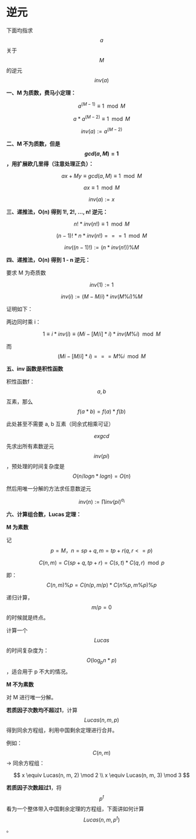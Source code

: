 # 逆元

下面均指求 $$a$$ 关于 $$M$$ 的逆元 $$inv(a)$$

**一、M 为质数，费马小定理：**

$$a^{(M-1)} \equiv 1 \mod M$$

$$a * a^{(M-2)} \equiv 1 \mod M$$

$$inv(a) := a^{(M-2)}$$

**二、M 不为质数，但是 **$$gcd(a, M) = 1$$**，用扩展欧几里得（注意处理正负）：**

$$ax + My \equiv gcd(a, M)\equiv 1 \mod M$$

$$ax \equiv 1 \mod M$$

$$inv(a) := x$$

**三、递推法，O\(n\) 得到 1!, 2!, …, n! 逆元：**

$$n! * inv(n!) \equiv 1 \mod M$$

$$(n-1)! * n * inv(n!) === 1 \mod M$$

$$inv((n-1)!) := (n * inv(n!)) \% M$$

**四、递推法，O\(n\) 得到 1 - n 逆元：**

要求 M 为奇质数

$$inv(1) := 1$$

$$inv(i) := (M - M / i) * inv(M \% i) \% M$$

证明如下：

两边同时乘 i：

$$1 \equiv i * inv(i) \equiv (Mi - [M / i] * i) * inv(M \% i) \mod M$$

而$$ (Mi - [M / i] * i) === M \% i \mod M$$

**五、inv 函数是积性函数**

积性函数f：$$a, b$$ 互素，那么  $$f(a * b) = f(a) * f(b)$$

此处甚至不需要 a, b 互素（同余式相乘可证）

$$exgcd$$ 先求出所有素数逆元 $$inv(pi)$$，预处理的时间复杂度是 $$O(n / logn * logn) = O(n)$$

然后用唯一分解的方法求任意数逆元

$$inv(n) := \prod{inv(pi)^{a_i}}$$

**六、计算组合数，Lucas 定理：**

**M 为素数**

记 $$p = M，n=sp + q , m=tp + r (q, r <= p)$$

$$C(n, m) = C(sp + q, tp + r) = C(s, t) * C(q, r) \mod p$$

即：$$C(n,m) \% p = C(n/p, m/p) * C(n\%p, m\%p) \% p$$

递归计算，$$m/p = 0$$ 的时候就是终点。

计算一个 $$Lucas$$ 的时间复杂度为：$$O(\log_p{n} * p)$$，适合用于 p 不大的情况。

**M 不为素数**

对 M 进行唯一分解。

**若质因子次数均不超过1**，计算 $$Lucas(n, m, p)$$ 得到同余方程组，利用中国剩余定理进行合并。

例如：$$C(n, m) % (2 * 3)$$ -&gt; 同余方程组：


$$
x \equiv Lucas(n, m, 2) \mod 2
\\
x \equiv Lucas(n, m, 3) \mod 3
$$


**若质因子次数超过1**，将 $$p^t$$ 看为一个整体带入中国剩余定理的方程组，下面讲如何计算 $$Lucas(n, m, p^t)$$。

